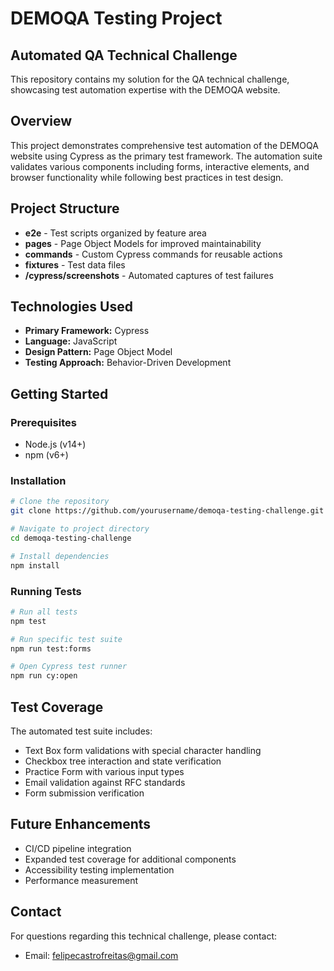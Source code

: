 # DEMOQA Testing Project

## Automated QA Technical Challenge

This repository contains my solution for the QA technical challenge, showcasing test automation expertise with the DEMOQA website.

## Overview

This project demonstrates comprehensive test automation of the DEMOQA website using Cypress as the primary test framework. The automation suite validates various components including forms, interactive elements, and browser functionality while following best practices in test design.

## Project Structure

- **e2e** - Test scripts organized by feature area
- **pages** - Page Object Models for improved maintainability
- **commands** - Custom Cypress commands for reusable actions
- **fixtures** - Test data files
- **/cypress/screenshots** - Automated captures of test failures

## Technologies Used

- **Primary Framework:** Cypress
- **Language:** JavaScript
- **Design Pattern:** Page Object Model
- **Testing Approach:** Behavior-Driven Development

## Getting Started

### Prerequisites

- Node.js (v14+)
- npm (v6+)

### Installation

```bash
# Clone the repository
git clone https://github.com/yourusername/demoqa-testing-challenge.git

# Navigate to project directory
cd demoqa-testing-challenge

# Install dependencies
npm install
```

### Running Tests

```bash
# Run all tests
npm test

# Run specific test suite
npm run test:forms

# Open Cypress test runner
npm run cy:open
```

## Test Coverage

The automated test suite includes:

- Text Box form validations with special character handling
- Checkbox tree interaction and state verification
- Practice Form with various input types
- Email validation against RFC standards
- Form submission verification

## Future Enhancements

- CI/CD pipeline integration
- Expanded test coverage for additional components
- Accessibility testing implementation
- Performance measurement

## Contact

For questions regarding this technical challenge, please contact:

- Email: felipecastrofreitas@gmail.com
